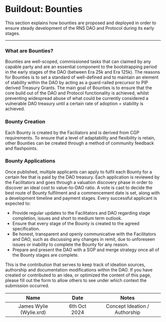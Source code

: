 # Buildout: Bounties

This section explains how bounties are proposed and deployed in order to ensure steady development of the RNS DAO and Protocol during its early stages.

---

### What are Bounties?

Bounties are well-scoped, commissioned tasks that can claimed by any capable party and are an essential component to the bootstrapping period in the early stages of the DAO (between Era 25k and Era 125k). The reasons for Bounties is to set a standard of well-defined and to maintain an element of stability within the DAO by acting as a guard-railed precursor to PIP derived Treasury Grants. The main goal of Bounties is to ensure that the core build out of the DAO and Protocol functionality is achieved, whilst preventing widespread abuse of what could be currently considered a vulnerable DAO treasury until a certain rate of adoption = stability is achieved.


### Bounty Creation

Each Bounty is created by the Faciliators and is derived from CGP requirements. To ensure that a level of adaptability and flexibility is retain, other Bounties can be created through a method of community feedback and flashpoints.

### Bounty Applications

Once published, multiple applicants can apply to fulfil each Bounty for a certain fee that is paid by the DAO treasury. Each application is reviewed by the Facilitators and goes through a valuation discovery phase in order to discover an ideal cost to value-to-DAO ratio. A vote is cast to decide the best route of Bounty fulfilment and a commencement date is set, along with a development timeline and payment stages. Every successful applicant is expected to:

- Provide regular updates to the Facilitators and DAO regarding stage completion, issues and short to medium term outlook.
- Ensure that every stage of the Bounty is created to the agreed specification.
- Be honest, transparent and openly communicative with the Facilitators and DAO, such as discussing any changes in remit, due to unforeseen issues or inability to complete the Bounty for any reason.
- Prepare and present the DAO with a SOP and merge strategy once all of the Bounty stages are complete.

<!-- changelog:start -->

This is the contribution that serves to keep track of ideation sources, authorship and documentation modifications within the DAO. If you have created or contributed to an idea, or optimized the content of this page, please fill out the form to allow others to see under which context the submission occurred.

| Name  | Date            | Notes |
| :-----: | :---------------: | :---------------------------: |
| James Wylie (Wylie.xrd) | 6th Oct 2024 | Concept Ideation / Authorship |

<!-- changelog:end -->